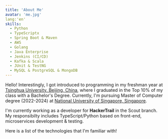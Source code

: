 ```yaml
---
title: 'About Me'
avatar: 'me.jpg'
lang:'en'
skills:
  - Python
  - TypeScriptx
  - Spring Boot & Maven 
  - AWS
  - Golang
  - Java Enterprise
  - Jenkins (CI/CD)
  - Kafka & Scala
  - JUnit & TestNG
  - MySQL & PostgreSQL & MongoDB
---
```

Hello! Interestingly, I got introduced to programming in my freshman year at [Tsinghua University, Beijing, China](https://www.tsinghua.edu.cn/en/), where I graduated in the Top 10% of my class with a Bachelor's Degree. Currently, I'm pursuing Master of Computer degree (2022-2024)  at [National University of Singapore, Singapore](https://www.nus.edu.sg/).

I'm currently working as a developer for **HackerTrail** in the Scout branch. My responsibilty includes TypeScript/Python based on front-end,  microservices development & testing.

Here is a list of the technologies that I'm familiar with!
